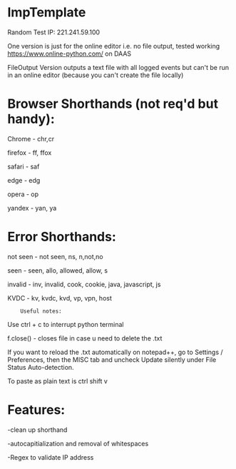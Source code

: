 # ImpTemplate 

Random Test IP: 221.241.59.100


One version is just for the online editor i.e. no file output, tested working https://www.online-python.com/ on DAAS


FileOutput Version outputs a text file with all logged events but can't be run in an online editor (because you can't create the file locally)


# Browser Shorthands (not req'd but handy):

Chrome - chr,cr

firefox - ff, ffox

safari - saf

edge - edg

opera - op

yandex - yan, ya

#  Error Shorthands:

not seen - not seen, ns, n,not,no

seen - seen, allo, allowed, allow, s

invalid - inv, invalid, cook, cookie, java, javascript, js

KVDC - kv, kvdc, kvd, vp, vpn, host




		Useful notes:

Use ctrl + c to interrupt python terminal

f.close() - closes file in case u need to delete the .txt

If you want to reload the .txt automatically on notepad++, go to Settings / Preferences, then the MISC tab and uncheck Update silently under File Status Auto-detection.

To paste as plain text is ctrl shift v


# Features:

-clean up shorthand

-autocapitialization and removal of whitespaces

-Regex to validate IP address
